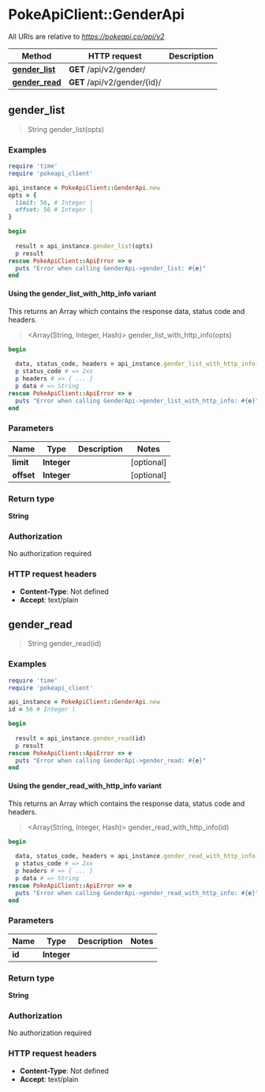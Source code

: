 # PokeApiClient::GenderApi

All URIs are relative to *https://pokeapi.co/api/v2*

| Method | HTTP request | Description |
| ------ | ------------ | ----------- |
| [**gender_list**](GenderApi.md#gender_list) | **GET** /api/v2/gender/ |  |
| [**gender_read**](GenderApi.md#gender_read) | **GET** /api/v2/gender/{id}/ |  |


## gender_list

> String gender_list(opts)



### Examples

```ruby
require 'time'
require 'pokeapi_client'

api_instance = PokeApiClient::GenderApi.new
opts = {
  limit: 56, # Integer | 
  offset: 56 # Integer | 
}

begin
  
  result = api_instance.gender_list(opts)
  p result
rescue PokeApiClient::ApiError => e
  puts "Error when calling GenderApi->gender_list: #{e}"
end
```

#### Using the gender_list_with_http_info variant

This returns an Array which contains the response data, status code and headers.

> <Array(String, Integer, Hash)> gender_list_with_http_info(opts)

```ruby
begin
  
  data, status_code, headers = api_instance.gender_list_with_http_info(opts)
  p status_code # => 2xx
  p headers # => { ... }
  p data # => String
rescue PokeApiClient::ApiError => e
  puts "Error when calling GenderApi->gender_list_with_http_info: #{e}"
end
```

### Parameters

| Name | Type | Description | Notes |
| ---- | ---- | ----------- | ----- |
| **limit** | **Integer** |  | [optional] |
| **offset** | **Integer** |  | [optional] |

### Return type

**String**

### Authorization

No authorization required

### HTTP request headers

- **Content-Type**: Not defined
- **Accept**: text/plain


## gender_read

> String gender_read(id)



### Examples

```ruby
require 'time'
require 'pokeapi_client'

api_instance = PokeApiClient::GenderApi.new
id = 56 # Integer | 

begin
  
  result = api_instance.gender_read(id)
  p result
rescue PokeApiClient::ApiError => e
  puts "Error when calling GenderApi->gender_read: #{e}"
end
```

#### Using the gender_read_with_http_info variant

This returns an Array which contains the response data, status code and headers.

> <Array(String, Integer, Hash)> gender_read_with_http_info(id)

```ruby
begin
  
  data, status_code, headers = api_instance.gender_read_with_http_info(id)
  p status_code # => 2xx
  p headers # => { ... }
  p data # => String
rescue PokeApiClient::ApiError => e
  puts "Error when calling GenderApi->gender_read_with_http_info: #{e}"
end
```

### Parameters

| Name | Type | Description | Notes |
| ---- | ---- | ----------- | ----- |
| **id** | **Integer** |  |  |

### Return type

**String**

### Authorization

No authorization required

### HTTP request headers

- **Content-Type**: Not defined
- **Accept**: text/plain

